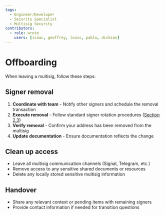 ```yaml
---
tags:
  - Engineer/Developer
  - Security Specialist
  - Multisig Security
contributors:
  - role: wrote
    users: [isaac, geoffrey, louis, pablo, dickson]
---
```


# Offboarding

When leaving a multisig, follow these steps:

## Signer removal

1. **Coordinate with team** - Notify other signers and schedule the removal transaction
2. **Execute removal** - Follow standard signer rotation procedures ([Section 2.3](./general-rules.md#signer-rotation))
3. **Verify removal** - Confirm your address has been removed from the multisig
4. **Update documentation** - Ensure documentation reflects the change

## Clean up access

- Leave all multisig communication channels (Signal, Telegram, etc.)
- Remove access to any sensitive shared documents or resources
- Delete any locally stored sensitive multisig information

## Handover

- Share any relevant context or pending items with remaining signers
- Provide contact information if needed for transition questions
